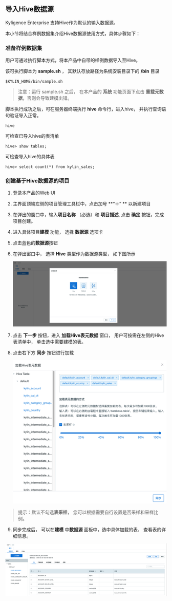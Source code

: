 ## 导入Hive数据源
Kyligence Enterprise 支持Hive作为默认的输入数据源。

本小节将结合样例数据集介绍Hive数据源使用方式，具体步骤如下：

### 准备样例数据集

用户可通过执行脚本方式，将本产品中自带的样例数据导入至Hive。

该可执行脚本为 **sample.sh** ， 其默认存放路径为系统安装目录下的 **/bin** 目录

```shell
$KYLIN_HOME/bin/sample.sh
```



> 注意：运行 sample.sh 之后， 在本产品的 **系统** 功能页面下点击 **重载元数据**，否则会导致建模出错。



脚本执行成功之后，可在服务器终端执行 **hive** 命令行，进入hive， 并执行查询语句验证导入正常。

```shell
hive
```

可检查已导入hive的表清单

```shell
hive> show tables;
```

可检查导入hive的具体表

```
hive> select count(*) from kylin_sales;
```



### 创建基于Hive数据源的项目



1. 登录本产品的Web UI

2. 主界面顶端左侧的项目管理工具栏中，点击加号 **“＋” ** 以新建项目

3. 在弹出的窗口中，输入**项目名称** （必选）和 **项目描述**, 点击 **确定** 按钮，完成项目创建。

4. 进入具体项目**建模** 功能， 选择 **数据源** 选项卡

5. 点击蓝色的**数据源**按钮

6. 在弹出窗口中， 选择 **Hive** 类型作为数据源类型， 如下图所示

   ![](images/dataimport_3.png)

7. 点击 **下一步** 按钮，进入 **加载Hive表元数据** 窗口， 用户可按需在左侧的Hive表清单中， 单击选中需要建模的表。

8. 点击右下方 **同步** 按钮进行加载

   ![](images/dataimport_4.png)
> 提示：默认不勾选**表采样**， 您可以根据需要自行设置是否采样和采样比例。

9. 同步完成后， 可以在**建模** 中**数据源** 面板中，选中具体加载的表， 查看表的详细信息。

![](images/dataimport_5.png)
